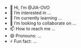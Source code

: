 - 👋 Hi, I’m @JIA-OVO
- 👀 I’m interested in ...
- 🌱 I’m currently learning ...
- 💞️ I’m looking to collaborate on ...
- 📫 How to reach me ...
- 😄 Pronouns: ...
- ⚡ Fun fact: ...

<!---
JIA-OVO/JIA-OVO is a ✨ special ✨ repository because its `README.md` (this file) appears on your GitHub profile.
You can click the Preview link to take a look at your changes.
--->
